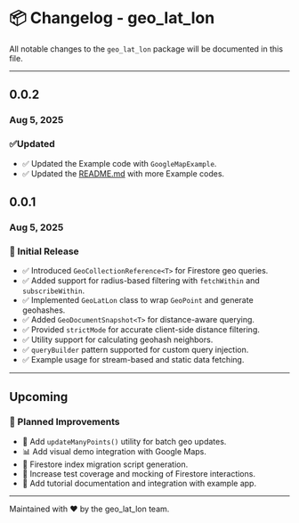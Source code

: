 # 📦 Changelog - geo_lat_lon

All notable changes to the `geo_lat_lon` package will be documented in this file.

---


## 0.0.2

### Aug 5, 2025

### ✅Updated

* ✅ Updated the Example code with `GoogleMapExample`.
* ✅ Updated the [README.md](README.md) with more Example codes.


## 0.0.1

### Aug 5, 2025

### 🎉 Initial Release

* ✅ Introduced `GeoCollectionReference<T>` for Firestore geo queries.
* ✅ Added support for radius-based filtering with `fetchWithin` and `subscribeWithin`.
* ✅ Implemented `GeoLatLon` class to wrap `GeoPoint` and generate geohashes.
* ✅ Added `GeoDocumentSnapshot<T>` for distance-aware querying.
* ✅ Provided `strictMode` for accurate client-side distance filtering.
* ✅ Utility support for calculating geohash neighbors.
* ✅ `queryBuilder` pattern supported for custom query injection.
* ✅ Example usage for stream-based and static data fetching.

---

## Upcoming

### 🚧 Planned Improvements

* 🔄 Add `updateManyPoints()` utility for batch geo updates.
* 📊 Add visual demo integration with Google Maps.
* 🔧 Firestore index migration script generation.
* 🧪 Increase test coverage and mocking of Firestore interactions.
* 📘 Add tutorial documentation and integration with example app.

---

Maintained with ❤️ by the geo_lat_lon team.
